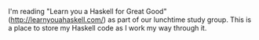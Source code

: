 I'm reading "Learn you a Haskell for Great Good" (http://learnyouahaskell.com/) as part of our lunchtime study group. 
This is a place to store my Haskell code as I work my way through it.
